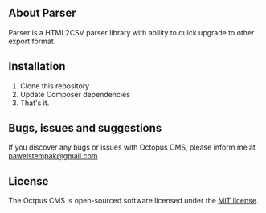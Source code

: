 ## About Parser
Parser is a HTML2CSV parser library with ability to quick upgrade to other export format.

## Installation

1. Clone this repository
2. Update Composer dependencies
3. That's it.

## Bugs, issues and suggestions
If you discover any bugs or issues with Octopus CMS, please inform me at pawelstempak@gmail.com.

## License

The Octpus CMS is open-sourced software licensed under the [MIT license](https://opensource.org/licenses/MIT).
